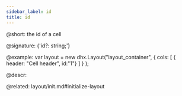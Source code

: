 ```yaml
---
sidebar_label: id
title: id
---          
```


@short: the id of a cell

@signature: {'id?: string;'}

@example: 
var layout = new dhx.Layout("layout_container", {
        cols: [
            { header: "Cell header", id:"1"}
        ]
    }
);



@descr: 

@related: layout/init.md#initialize-layout

